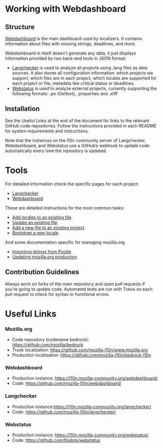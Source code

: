 # Working with Webdashboard
## Structure
[Webdashboard] is the main dashboard used by localizers. It contains information about files with missing strings, deadlines, and more.

Webdashboard in itself doesn’t generate any data, it just displays information provided by two back-end tools in JSON format:
* [Langchecker] is used to analyze all projects using .lang files as data sources. It also stores all configuration information: which projects we support, which files are in each project, which locales are supported for each project or file, metadata like critical status or deadlines.
* [Webstatus] is used to analyze external projects, currently supporting the following formats: .po (Gettext), .properties and .xliff

## Installation
See the Useful Links at the end of the document for links to the relevant GitHub code repositories. Follow the instructions provided in each README for system requirements and instructions.

Note that the instances on the l10n community server of Langchecker, Webdashboard, and Webstatus use a GitHub’s webhook to update code automatically every time the repository is updated.

# Tools
For detailed information check the specific pages for each project:
* [Langchecker](langchecker.md)
* [Webdashboard](webdashboard.md)

These are detailed instructions for the most common tasks:
* [Add locales to an existing file](add_locales.md).
* [Update an existing file](update_existing_file.md).
* [Add a new file to an existing project](add_new_file.md).
* [Bootstrap a new locale](bootstrap_new_locale.md).

And some documentation specific for managing mozilla.org
* [Importing strings from Pootle](import_locamotion.md).
* [Updating mozilla.org production](updating_mozillaorg_production.md).

## Contribution Guidelines
Always work on forks of the main repository and open pull requests if you’re going to update code. Automated tests are run with Travis on each pull request to check for syntax or functional errors.

# Useful Links

### Mozilla.org
* Code repository (codename bedrock): https://github.com/mozilla/bedrock
* Trunk localization: https://github.com/mozilla-l10n/www.mozilla.org
* Production localization: https://github.com/mozilla-l10n/bedrock-l10n

### Webdashboard
* Production instance: https://l10n.mozilla-community.org/webdashboard/
* Code: https://github.com/mozilla-l10n/webdashboard/

### Langchecker
* Production instance:https://l10n.mozilla-community.org/langchecker/
* Code: https://github.com/mozilla-l10n/langchecker/

### Webstatus
* Production instance: https://l10n.mozilla-community.org/webstatus/
* Code: https://github.com/flodolo/webstatus

[Langchecker]: https://l10n.mozilla-community.org/langchecker/
[Webdashboard]: https://l10n.mozilla-community.org/webdashboard/
[Webstatus]: https://l10n.mozilla-community.org/webstatus/
